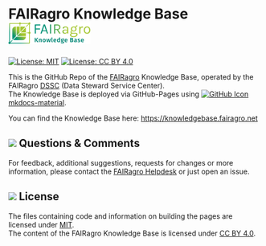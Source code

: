 # FAIRagro Knowledge Base [![Logo Knowledge Base](docs/assets/FAIRagro_Knowledgebase_Logo-v11.png)](https://knowledgebase.fairagro.net)

[![License: MIT](https://img.shields.io/badge/License-MIT-yellow.svg)](https://opensource.org/licenses/MIT)
[![License: CC BY 4.0](https://img.shields.io/badge/License-CC_BY_4.0-lightgrey.svg)](https://creativecommons.org/licenses/by/4.0/)

This is the GitHub Repo of the [FAIRagro](https://fairagro.net/en) Knowledge Base, operated by the FAIRagro [DSSC](https://fairagro.net/en/helpdesk) (Data Steward Service Center).  
The Knowledge Base is deployed via GitHub-Pages using [<img src="https://upload.wikimedia.org/wikipedia/commons/9/91/Octicons-mark-github.svg" alt="GitHub Icon" width="16"/>](https://github.com/squidfunk/mkdocs-material) [mkdocs-material](https://github.com/squidfunk/mkdocs-material).

You can find the Knowledge Base here: https://knowledgebase.fairagro.net


## <img src="[https://raw.githubusercontent.com/squidfunk/mkdocs-material/63d7e746be929737d7bbbca32d66f5d083ea253a/material/templates/.icons/fontawesome/regular/comment.svg" width="20"/> Questions & Comments
For feedback, additional suggestions, requests for changes or more information, please contact the [FAIRagro Helpdesk](https://fairagro.net/en/helpdesk/#helpdesk-form) or just open an issue.


## <img src="https://raw.githubusercontent.com/squidfunk/mkdocs-material/63d7e746be929737d7bbbca32d66f5d083ea253a/material/templates/.icons/fontawesome/regular/circle-check.svg" width="20"/> License
The files containing code and information on building the pages are licensed under [MIT](LICENSE-MIT).  
The content of the FAIRagro Knowledge Base is licensed under [CC BY 4.0](LICENSE-CC-BY-4.0).

